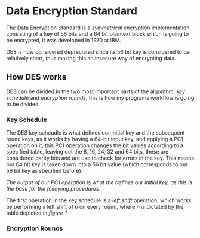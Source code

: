 # Data Encryption Standard

The Data Encryption Standard is a *symmetrical* encryption implementation, consisting of a key of 56 bits and a 64 bit plaintext block which is going to be encrypted, it was developed in 1970 at IBM.

DES is now considered depreciated since its 56 bit key is considered to be relatively short, thus making this an insecure way of encrypting data.


## How DES works

DES can be divided in the two most important parts of the algorithm, *key schedule* and *encryption rounds*, this is how my programs workflow is going to be divided.

### Key Schedule

The DES key scheudle is what defines our initial key and the subsequent round keys, as it works by having a 64-bit input key, and applying a PC1 operation on it, this PC1 operation changes the bit values according to a specified table, leaving out the 8, 16, 24, 32 and 64 bits, these are considered parity bits and are use to check for errors in the key. This means our 64 bit key is taken down into a 56 bit value (which corresponds to our 56 bit key as specified before).

*The output of our PC1 operation is what the defines our initial key, as this is the base for the following procedures.*

The first operation in the key schedule is a *left shift* operation, which works by performing a left shift of *n* on every round, where *n* is dictated by the table depicted in *figure 1*

### Encryption Rounds
